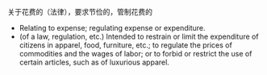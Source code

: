 关于花费的（法律），要求节俭的，管制花费的

- Relating to expense; regulating expense or expenditure.
- (of a law, regulation, etc.) Intended to restrain or limit the expenditure of citizens in apparel, food, furniture, etc.; to regulate the prices of commodities and the wages of labor; or to forbid or restrict the use of certain articles, such as of luxurious apparel. 